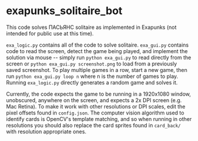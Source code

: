 # exapunks_solitaire_bot

This code solves ПАСЬЯНС solitaire as implemented in Exapunks (not intended for public use at this time).

`exa_logic.py` contains all of the code to solve solitaire. `exa_gui.py` contains code to read the screen, detect the game being played, and implement the solution via mouse -- simply run `python exa_gui.py` to read directly from the screen or `python exa_gui.py screenshot.png` to load from a previously saved screenshot. To play multiple games in a row, start a new game, then run `python exa_gui.py loop n` where n is the number of games to play. Running `exa_logic.py` directly generates a random game and solves it.

Currently, the code expects the game to be running in a 1920x1080 window, unobscured, anywhere on the screen, and expects a 2x DPI screen (e.g. Mac Retina). To make it work with other resolutions or DPI scales, edit the pixel offsets found in `config.json`. The computer vision algorithm used to identify cards is OpenCV's template matching, and so when running in other resolutions you should also replace the card sprites found in `card_back/` with resolution appropriate ones.
